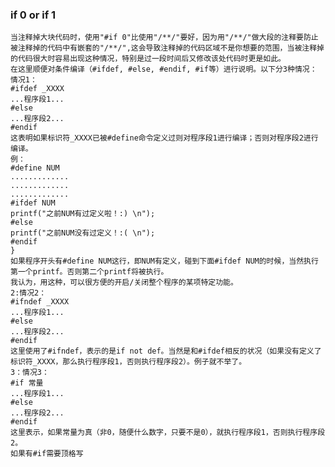 ### if 0 or if 1
    当注释掉大块代码时，使用"#if 0"比使用"/**/"要好，因为用"/**/"做大段的注释要防止被注释掉的代码中有嵌套的"/**/",这会导致注释掉的代码区域不是你想要的范围，当被注释掉的代码很大时容易出现这种情况，特别是过一段时间后又修改该处代码时更是如此。
    在这里顺便对条件编译（#ifdef, #else, #endif, #if等）进行说明。以下分3种情况：
    情况1： 
    #ifdef _XXXX
    ...程序段1...
    #else
    ...程序段2...
    #endif
    这表明如果标识符_XXXX已被#define命令定义过则对程序段1进行编译；否则对程序段2进行编译。
    例： 
    #define NUM
    .............
    .............
    .............
    #ifdef NUM
    printf("之前NUM有过定义啦！:) \n");
    #else
    printf("之前NUM没有过定义！:( \n");
    #endif
    }
    如果程序开头有#define NUM这行，即NUM有定义，碰到下面#ifdef NUM的时候，当然执行第一个printf。否则第二个printf将被执行。
    我认为，用这种，可以很方便的开启/关闭整个程序的某项特定功能。
    2:情况2： 
    #ifndef _XXXX 
    ...程序段1... 
    #else 
    ...程序段2... 
    #endif
    这里使用了#ifndef，表示的是if not def。当然是和#ifdef相反的状况（如果没有定义了标识符_XXXX，那么执行程序段1，否则执行程序段2）。例子就不举了。
    3：情况3：
    #if 常量 
    ...程序段1...
    #else
    ...程序段2...
    #endif 
    这里表示，如果常量为真（非0，随便什么数字，只要不是0），就执行程序段1，否则执行程序段2。
    如果有#if需要顶格写
